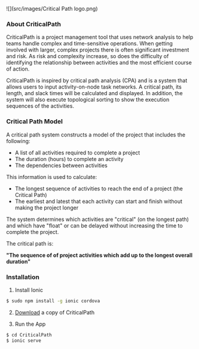 ![](src/images/Critical Path logo.png)

### About CriticalPath

CriticalPath is a project management tool that uses network analysis to help teams handle complex and time-sensitive operations. When getting involved with larger, complex projects there is often significant investment and risk. As risk and complexity increase, so does the difficulty of identifying the relationship between activities and the most efficient course of action. 

CriticalPath is inspired by critical path analysis (CPA) and is a system that allows users to input activity-on-node task networks. A critical path, its length, and slack times will be calculated and displayed. In addition, the system will also execute topological sorting to show the execution sequences of the activities.
 
 ### Critical Path Model
 
 A critical path system constructs a model of the project that includes the following:
 
* A list of all activities required to complete a project
* The duration (hours) to complete an activity
* The dependencies between activities

This information is used to calculate:

* The longest sequence of activities to reach the end of a project (the Critical Path)
* The earliest and latest that each activity can start and finish without making the project longer

The system determines which activities are "critical" (on the longest path) and which have "float" or can be delayed without increasing the time to complete the project. 

The critical path is:

**"The sequence of of project activities which add up to the longest overall duration"**

### Installation

1. Install Ionic

```bash
$ sudo npm install -g ionic cordova
```

2. [Download](https://github.com/Team-Rambutan/CriticalPath) a copy of CriticalPath 

3. Run the App

```bash
$ cd CriticalPath
$ ionic serve
```

